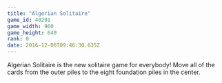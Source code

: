 ```yaml
---
title: "Algerian Solitaire"
game_id: 40291
game_width: 960
game_height: 640
rank: 0
date: 2016-12-06T09:46:30.635Z
---
```

Algerian Solitaire is the new solitaire game for everybody! Move all of the cards from the outer piles to the eight foundation piles in the center.